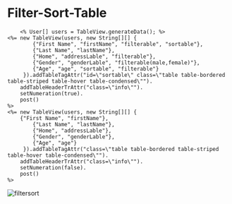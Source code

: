 # Filter-Sort-Table

        <% User[] users = TableView.generateData(); %>
  	<%= new TableView(users, new String[][] {
  	    	{"First Name", "firstName", "filterable", "sortable"},
	    	{"Last Name", "lastName"},
	    	{"Home", "addressLable", "filterable"},
	    	{"Gender", "genderLable", "filterable(male,female)"},
	    	{"Age", "age", "sortable", "filterable"}
	     }).addTableTagAttr("id=\"sortable\" class=\"table table-bordered table-striped table-hover table-condensed\"").
		addTableHeaderTrAttr("class=\"info\"").
		setNumeration(true).
		post()
	%>
	<%= new TableView(users, new String[][] {
		{"First Name", "firstName"},
	    	{"Last Name", "lastName"},
	        {"Home", "addressLable"},
	        {"Gender", "genderLable"},
	        {"Age", "age"}
	     }).addTableTagAttr("class=\"table table-bordered table-striped table-hover table-condensed\"").
		addTableHeaderTrAttr("class=\"info\"").
		setNumeration(false).
		post()
	%>

![filtersort](https://cloud.githubusercontent.com/assets/10475447/19354566/82e776c0-9167-11e6-9d8e-c0e634ec1d5a.png)
